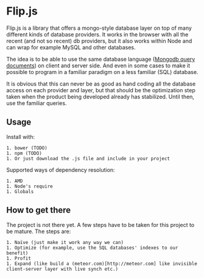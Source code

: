 # Flip.js

Flip.js is a library that offers a mongo-style database layer on top of many different kinds of
database providers. It works in the browser with all the recent (and not so recent) db providers,
but it also works within Node and can wrap for example MySQL and other databases.

The idea is to be able to use the same database language
([Mongodb query documents](http://docs.mongodb.org/manual/tutorial/query-documents/)) on client and
server side. And even in some cases to make it possible to program in a familiar paradigm on a
less familiar (SQL) database.

It is obvious that this can never be as good as hand coding all the database access on each provider
and layer, but that should be the optimization step taken when the product being developed already has
stabilized. Until then, use the familiar queries.

## Usage

Install with:

	1. bower (TODO)
	1. npm (TODO)
	1. Or just download the .js file and include in your project

Supported ways of dependency resolution:

	1. AMD
	1. Node's require
	1. Globals


## How to get there

The project is not there yet. A few steps have to be taken for this project to be mature. The steps are:

	1. Naïve (just make it work any way we can)
	1. Optimize (for example, use the SQL databases' indexes to our benefit)
	1. Profit
	1. Expand (like build a (meteor.com)[http://meteor.com] like invisible client-server layer with live synch etc.)

